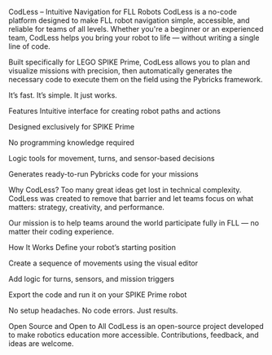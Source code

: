 CodLess – Intuitive Navigation for FLL Robots
CodLess is a no-code platform designed to make FLL robot navigation simple, accessible, and reliable for teams of all levels. Whether you're a beginner or an experienced team, CodLess helps you bring your robot to life — without writing a single line of code.

Built specifically for LEGO SPIKE Prime, CodLess allows you to plan and visualize missions with precision, then automatically generates the necessary code to execute them on the field using the Pybricks framework.

It’s fast. It’s simple. It just works.

Features
Intuitive interface for creating robot paths and actions

Designed exclusively for SPIKE Prime

No programming knowledge required

Logic tools for movement, turns, and sensor-based decisions

Generates ready-to-run Pybricks code for your missions

Why CodLess?
Too many great ideas get lost in technical complexity. CodLess was created to remove that barrier and let teams focus on what matters: strategy, creativity, and performance.

Our mission is to help teams around the world participate fully in FLL — no matter their coding experience.

How It Works
Define your robot’s starting position

Create a sequence of movements using the visual editor

Add logic for turns, sensors, and mission triggers

Export the code and run it on your SPIKE Prime robot

No setup headaches. No code errors. Just results.

Open Source and Open to All
CodLess is an open-source project developed to make robotics education more accessible. Contributions, feedback, and ideas are welcome.
